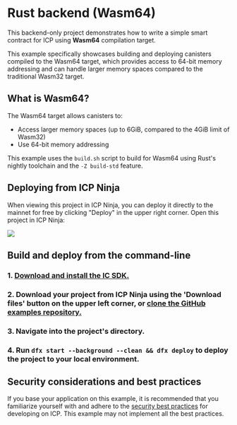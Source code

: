 # Rust backend (Wasm64)

This backend-only project demonstrates how to write a simple smart contract for ICP using **Wasm64** compilation target.

This example specifically showcases building and deploying canisters compiled to the Wasm64 target, which provides access to 64-bit memory addressing and can handle larger memory spaces compared to the traditional Wasm32 target.

## What is Wasm64?

The Wasm64 target allows canisters to:
- Access larger memory spaces (up to 6GiB, compared to the 4GiB limit of Wasm32)
- Use 64-bit memory addressing

This example uses the `build.sh` script to build for Wasm64 using Rust's nightly toolchain and the `-Z build-std` feature. 

## Deploying from ICP Ninja

When viewing this project in ICP Ninja, you can deploy it directly to the mainnet for free by clicking "Deploy" in the upper right corner. Open this project in ICP Ninja:

[![](https://icp.ninja/assets/open.svg)](https://icp.ninja/i?g=https://github.com/dfinity/examples/rust/backend_wasm64)

## Build and deploy from the command-line

### 1. [Download and install the IC SDK.](https://internetcomputer.org/docs/building-apps/getting-started/install)

### 2. Download your project from ICP Ninja using the 'Download files' button on the upper left corner, or [clone the GitHub examples repository.](https://github.com/dfinity/examples/)

### 3. Navigate into the project's directory.

### 4. Run `dfx start --background --clean && dfx deploy` to deploy the project to your local environment. 

## Security considerations and best practices

If you base your application on this example, it is recommended that you familiarize yourself with and adhere to the [security best practices](https://internetcomputer.org/docs/building-apps/security/overview) for developing on ICP. This example may not implement all the best practices.

